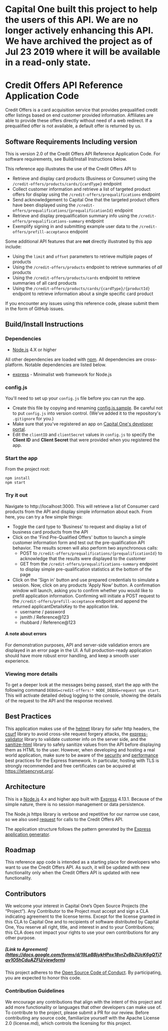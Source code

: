 # Capital One built this project to help the users of this API. We are no longer actively enhancing this API. We have archived the project as of Jul 23 2019 where it will be available in a read-only state.

# Credit Offers API Reference Application Code

Credit Offers is a card acquisition service that provides prequalified credit offer listings based on end customer provided information. Affiliates are able to provide these offers directly without need of a web redirect.  If a prequalified offer is not available, a default offer is returned by us.

## Software Requirements Including version
This is version 2.0 of the Credit Offers API Reference Application Code. For software requirements, see Build/Install Instructions below.

This reference app illustrates the use of the Credit Offers API to

* Retrieve and display card products (Business or Consumer) using the `/credit-offers/products/cards/{cardType}` endpoint
* Collect customer information and retrieve a list of targeted product offers for display using the `/credit-offers/prequalifications` endpoint
* Send acknowledgement to Capital One that the targeted product offers have been displayed using the `/credit-offers/prequalifications/{prequalificationId}` endpoint
* Retrieve and display prequalification summary info using the `/credit-offers/prequalifications-summary` endpoint
* Exemplify signing in and submitting example user data to the `/credit-offers/prefill-acceptance` endpoint

Some additional API features that are **not** directly illustrated by this app include:

* Using the `limit` and `offset` parameters to retrieve multiple pages of products
* Using the `/credit-offers/products` endpoint to retrieve summaries of *all* products
* Using the `/credit-offers/products/cards` endpoint to retrieve summaries of all card products
* Using the `/credit-offers/products/cards/{cardType}/{productId}` endpoint to retrieve information about a single specific card product

If you encounter any issues using this reference code, please submit them in the form of GitHub issues.

## Build/Install Instructions
### Dependencies
* [Node.js](https://nodejs.org) 4.X or higher

All other dependencies are loaded with [npm](https://www.npmjs.com/). All dependencies are cross-platform. Notable dependencies are listed below.
* [express](http://expressjs.com/) - Minimalist web framework for Node.js

### config.js
You'll need to set up your `config.js` file before you can run the app.

* Create this file by copying and renaming [config.js.sample](https://github.com/capitalone/CreditOffers-API-reference-app/blob/master/config.js.sample). Be careful not to put `config.js` into version control. (We've added it to the repository's `.gitignore` for you.)
* Make sure that you've registered an app on [Capital One's developer portal](https://developer.capitalone.com/).
* Edit the `clientID` and `clientSecret` values in `config.js` to specify the **Client ID** and **Client Secret** that were provided when you registered the app.

### Start the app
From the project root:

`npm install`  
`npm start`

### Try it out

Navigate to http://localhost:3000.  This will retrieve a list of Consumer card products from the API and display simple information about each.  From here, you can try a few simple things:

  * Toggle the card type to 'Business' to request and display a list of business card products from the API
  * Click on the 'Find Pre-Qualified Offers' button to launch a simple customer information form and test out the pre-qualification API behavior.  The results screen will also perform two asynchronous calls:
    * POST to `/credit-offers/prequalifications/{prequalificationId}` to acknowledge that the results were displayed to the customer
    * GET from the `/credit-offers/prequalifications-summary` endpoint to display simple pre-qualification statistics at the bottom of the page
  * Click on the 'Sign in' button and use prepared credentials to simulate a session. Now, click on any products 'Apply Now' button. A confirmation window will launch, asking you to confirm whether you would like to prefill application information. Confirming will initiate a POST request to the `/credit-offers/prefill-acceptance` endpoint and append the returned applicantDetailsKey to the application link.
    * username / password
    * jsmith / Reference@123
    * rhubbard / Reference@123

#### A note about errors

For demonstration purposes, API and server-side validation errors are displayed in an error page in the UI.  A full production-ready application should have more robust error handling, and keep a smooth user experience.

### Viewing more details

To get a deeper look at the messages being passed, start the app with the following command `DEBUG=credit-offers:* NODE_DEBUG=request npm start`.  This will activate detailed debug logging to the console, showing the details of the request to the API and the response received.

## Best Practices
This application makes use of the [helmet](https://www.npmjs.com/package/helmet) library for safer http headers, the [csurf](https://www.npmjs.com/package/csurf) library to avoid cross-site request forgery attacks, the [express-validator](https://www.npmjs.com/package/express-validator) library to validate customer info on the server side, and the [sanitize-html](https://www.npmjs.com/package/sanitize-html) library to safely sanitize values from the API before displaying them as HTML to the user. However, when developing and hosting a real world application, make sure to be aware of the [security](http://expressjs.com/en/advanced/best-practice-security.html) and [performance](http://expressjs.com/en/advanced/best-practice-performance.html) best practices for the Express framework. In particular, hosting with TLS is strongly recommended and free certificates can be acquired at https://letsencrypt.org/.

## Architecture
This is a [Node.js](https://nodejs.org) 4.x and higher app built with [Express](http://expressjs.com/) 4.13.1.  Because of the simple nature, there is no session management or data persistence.

The Node.js https library is verbose and repetitive for our narrow use case, so we also used [request](https://github.com/request/request) for calls to the Credit Offers API.

The application structure follows the pattern generated by the [Express application generator](http://expressjs.com/en/starter/generator.html).

## Roadmap
This reference app code is intended as a starting place for developers who want to use the Credit Offers API. As such, it will be updated with new functionality only when the Credit Offers API is updated with new functionality.

## Contributors
We welcome your interest in Capital One’s Open Source Projects (the “Project”). Any Contributor to the Project must accept and sign a CLA indicating agreement to the license terms. Except for the license granted in this CLA to Capital One and to recipients of software distributed by Capital One, You reserve all right, title, and interest in and to your Contributions; this CLA does not impact your rights to use your own contributions for any other purpose.

##### [Link to Agreement] (https://docs.google.com/forms/d/19LpBBjykHPox18vrZvBbZUcK6gQTj7qv1O5hCduAZFU/viewform)

This project adheres to the [Open Source Code of Conduct][code-of-conduct]. By participating, you are expected to honor this code.

[code-of-conduct]: http://www.capitalone.io/codeofconduct/

### Contribution Guidelines
We encourage any contributions that align with the intent of this project and add more functionality or languages that other developers can make use of. To contribute to the project, please submit a PR for our review. Before contributing any source code, familiarize yourself with the Apache License 2.0 (license.md), which controls the licensing for this project.

